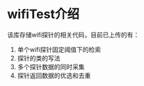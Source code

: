 # wifiTest介绍
该库存储wifi探针的相关代码，目前已上传的有：

1. 单个wifi探针固定阈值下的检索
2. 探针的类的写法
3. 多个探针数据的同时采集
4. 探针返回数据的优选和去重
